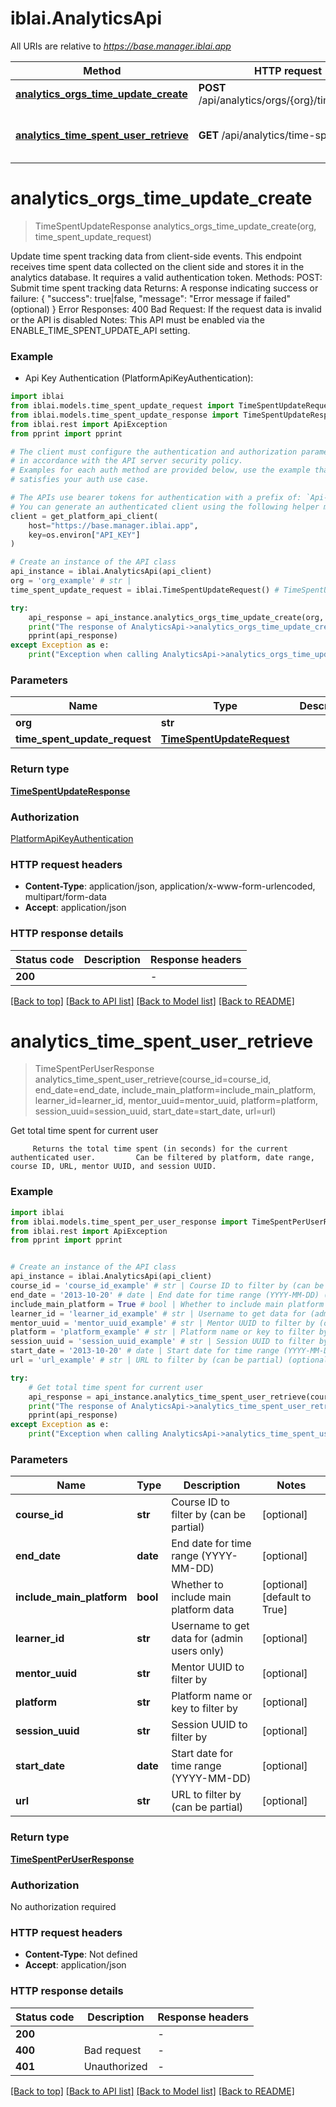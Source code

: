 # iblai.AnalyticsApi

All URIs are relative to *https://base.manager.iblai.app*

Method | HTTP request | Description
------------- | ------------- | -------------
[**analytics_orgs_time_update_create**](AnalyticsApi.md#analytics_orgs_time_update_create) | **POST** /api/analytics/orgs/{org}/time/update/ | 
[**analytics_time_spent_user_retrieve**](AnalyticsApi.md#analytics_time_spent_user_retrieve) | **GET** /api/analytics/time-spent/user/ | Get total time spent for current user


# **analytics_orgs_time_update_create**
> TimeSpentUpdateResponse analytics_orgs_time_update_create(org, time_spent_update_request)



Update time spent tracking data from client-side events.  This endpoint receives time spent data collected on the client side and stores it in the analytics database. It requires a valid authentication token.  Methods:     POST: Submit time spent tracking data    Returns:     A response indicating success or failure:     {         \"success\": true|false,         \"message\": \"Error message if failed\" (optional)     }  Error Responses:     400 Bad Request: If the request data is invalid or the API is disabled  Notes:     This API must be enabled via the ENABLE_TIME_SPENT_UPDATE_API setting.

### Example

* Api Key Authentication (PlatformApiKeyAuthentication):

```python
import iblai
from iblai.models.time_spent_update_request import TimeSpentUpdateRequest
from iblai.models.time_spent_update_response import TimeSpentUpdateResponse
from iblai.rest import ApiException
from pprint import pprint

# The client must configure the authentication and authorization parameters
# in accordance with the API server security policy.
# Examples for each auth method are provided below, use the example that
# satisfies your auth use case.

# The APIs use bearer tokens for authentication with a prefix of: `Api-Key`
# You can generate an authenticated client using the following helper method
client = get_platform_api_client(
    host="https://base.manager.iblai.app", 
    key=os.environ["API_KEY"]
)

# Create an instance of the API class
api_instance = iblai.AnalyticsApi(api_client)
org = 'org_example' # str | 
time_spent_update_request = iblai.TimeSpentUpdateRequest() # TimeSpentUpdateRequest | 

try:
    api_response = api_instance.analytics_orgs_time_update_create(org, time_spent_update_request)
    print("The response of AnalyticsApi->analytics_orgs_time_update_create:\n")
    pprint(api_response)
except Exception as e:
    print("Exception when calling AnalyticsApi->analytics_orgs_time_update_create: %s\n" % e)
```



### Parameters


Name | Type | Description  | Notes
------------- | ------------- | ------------- | -------------
 **org** | **str**|  | 
 **time_spent_update_request** | [**TimeSpentUpdateRequest**](TimeSpentUpdateRequest.md)|  | 

### Return type

[**TimeSpentUpdateResponse**](TimeSpentUpdateResponse.md)

### Authorization

[PlatformApiKeyAuthentication](../README.md#PlatformApiKeyAuthentication)

### HTTP request headers

 - **Content-Type**: application/json, application/x-www-form-urlencoded, multipart/form-data
 - **Accept**: application/json

### HTTP response details

| Status code | Description | Response headers |
|-------------|-------------|------------------|
**200** |  |  -  |

[[Back to top]](#) [[Back to API list]](../README.md#documentation-for-api-endpoints) [[Back to Model list]](../README.md#documentation-for-models) [[Back to README]](../README.md)

# **analytics_time_spent_user_retrieve**
> TimeSpentPerUserResponse analytics_time_spent_user_retrieve(course_id=course_id, end_date=end_date, include_main_platform=include_main_platform, learner_id=learner_id, mentor_uuid=mentor_uuid, platform=platform, session_uuid=session_uuid, start_date=start_date, url=url)

Get total time spent for current user

         Returns the total time spent (in seconds) for the current authenticated user.         Can be filtered by platform, date range, course ID, URL, mentor UUID, and session UUID.         

### Example


```python
import iblai
from iblai.models.time_spent_per_user_response import TimeSpentPerUserResponse
from iblai.rest import ApiException
from pprint import pprint


# Create an instance of the API class
api_instance = iblai.AnalyticsApi(api_client)
course_id = 'course_id_example' # str | Course ID to filter by (can be partial) (optional)
end_date = '2013-10-20' # date | End date for time range (YYYY-MM-DD) (optional)
include_main_platform = True # bool | Whether to include main platform data (optional) (default to True)
learner_id = 'learner_id_example' # str | Username to get data for (admin users only) (optional)
mentor_uuid = 'mentor_uuid_example' # str | Mentor UUID to filter by (optional)
platform = 'platform_example' # str | Platform name or key to filter by (optional)
session_uuid = 'session_uuid_example' # str | Session UUID to filter by (optional)
start_date = '2013-10-20' # date | Start date for time range (YYYY-MM-DD) (optional)
url = 'url_example' # str | URL to filter by (can be partial) (optional)

try:
    # Get total time spent for current user
    api_response = api_instance.analytics_time_spent_user_retrieve(course_id=course_id, end_date=end_date, include_main_platform=include_main_platform, learner_id=learner_id, mentor_uuid=mentor_uuid, platform=platform, session_uuid=session_uuid, start_date=start_date, url=url)
    print("The response of AnalyticsApi->analytics_time_spent_user_retrieve:\n")
    pprint(api_response)
except Exception as e:
    print("Exception when calling AnalyticsApi->analytics_time_spent_user_retrieve: %s\n" % e)
```



### Parameters


Name | Type | Description  | Notes
------------- | ------------- | ------------- | -------------
 **course_id** | **str**| Course ID to filter by (can be partial) | [optional] 
 **end_date** | **date**| End date for time range (YYYY-MM-DD) | [optional] 
 **include_main_platform** | **bool**| Whether to include main platform data | [optional] [default to True]
 **learner_id** | **str**| Username to get data for (admin users only) | [optional] 
 **mentor_uuid** | **str**| Mentor UUID to filter by | [optional] 
 **platform** | **str**| Platform name or key to filter by | [optional] 
 **session_uuid** | **str**| Session UUID to filter by | [optional] 
 **start_date** | **date**| Start date for time range (YYYY-MM-DD) | [optional] 
 **url** | **str**| URL to filter by (can be partial) | [optional] 

### Return type

[**TimeSpentPerUserResponse**](TimeSpentPerUserResponse.md)

### Authorization

No authorization required

### HTTP request headers

 - **Content-Type**: Not defined
 - **Accept**: application/json

### HTTP response details

| Status code | Description | Response headers |
|-------------|-------------|------------------|
**200** |  |  -  |
**400** | Bad request |  -  |
**401** | Unauthorized |  -  |

[[Back to top]](#) [[Back to API list]](../README.md#documentation-for-api-endpoints) [[Back to Model list]](../README.md#documentation-for-models) [[Back to README]](../README.md)

